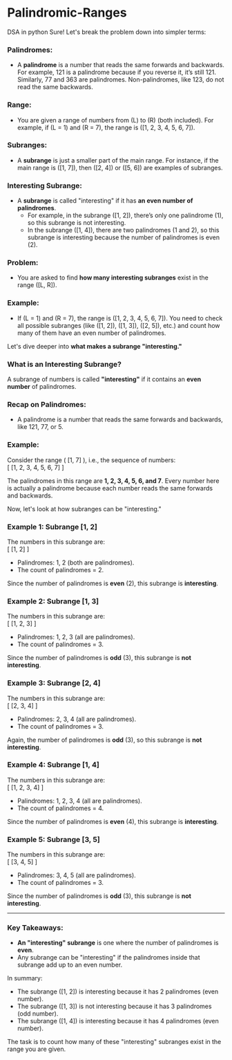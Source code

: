 # Palindromic-Ranges
DSA in python
Sure! Let's break the problem down into simpler terms:

### Palindromes:
- A **palindrome** is a number that reads the same forwards and backwards. For example, 121 is a palindrome because if you reverse it, it’s still 121. Similarly, 77 and 363 are palindromes. Non-palindromes, like 123, do not read the same backwards.

### Range:
- You are given a range of numbers from \(L\) to \(R\) (both included). For example, if \(L = 1\) and \(R = 7\), the range is \([1, 2, 3, 4, 5, 6, 7]\).

### Subranges:
- A **subrange** is just a smaller part of the main range. For instance, if the main range is \([1, 7]\), then \([2, 4]\) or \([5, 6]\) are examples of subranges.

### Interesting Subrange:
- A **subrange** is called "interesting" if it has **an even number of palindromes**.
  - For example, in the subrange \([1, 2]\), there’s only one palindrome (1), so this subrange is not interesting.
  - In the subrange \([1, 4]\), there are two palindromes (1 and 2), so this subrange is interesting because the number of palindromes is even (2).

### Problem:
- You are asked to find **how many interesting subranges** exist in the range \([L, R]\). 

### Example:
- If \(L = 1\) and \(R = 7\), the range is \([1, 2, 3, 4, 5, 6, 7]\). You need to check all possible subranges (like \([1, 2]\), \([1, 3]\), \([2, 5]\), etc.) and count how many of them have an even number of palindromes.

Let's dive deeper into **what makes a subrange "interesting."**

### What is an Interesting Subrange?

A subrange of numbers is called **"interesting"** if it contains an **even number** of palindromes. 

### Recap on Palindromes:
- A palindrome is a number that reads the same forwards and backwards, like 121, 77, or 5.
  
### Example:

Consider the range \( [1, 7] \), i.e., the sequence of numbers:  
\[ [1, 2, 3, 4, 5, 6, 7] \]

The palindromes in this range are **1, 2, 3, 4, 5, 6, and 7**. Every number here is actually a palindrome because each number reads the same forwards and backwards.

Now, let's look at how subranges can be "interesting."

### Example 1: Subrange [1, 2]
The numbers in this subrange are:  
\[ [1, 2] \]

- Palindromes: 1, 2 (both are palindromes).
- The count of palindromes = 2.

Since the number of palindromes is **even** (2), this subrange is **interesting**.

### Example 2: Subrange [1, 3]
The numbers in this subrange are:  
\[ [1, 2, 3] \]

- Palindromes: 1, 2, 3 (all are palindromes).
- The count of palindromes = 3.

Since the number of palindromes is **odd** (3), this subrange is **not interesting**.

### Example 3: Subrange [2, 4]
The numbers in this subrange are:  
\[ [2, 3, 4] \]

- Palindromes: 2, 3, 4 (all are palindromes).
- The count of palindromes = 3.

Again, the number of palindromes is **odd** (3), so this subrange is **not interesting**.

### Example 4: Subrange [1, 4]
The numbers in this subrange are:  
\[ [1, 2, 3, 4] \]

- Palindromes: 1, 2, 3, 4 (all are palindromes).
- The count of palindromes = 4.

Since the number of palindromes is **even** (4), this subrange is **interesting**.

### Example 5: Subrange [3, 5]
The numbers in this subrange are:  
\[ [3, 4, 5] \]

- Palindromes: 3, 4, 5 (all are palindromes).
- The count of palindromes = 3.

Since the number of palindromes is **odd** (3), this subrange is **not interesting**.

---

### Key Takeaways:
- **An "interesting" subrange** is one where the number of palindromes is **even**.
- Any subrange can be "interesting" if the palindromes inside that subrange add up to an even number.

In summary:
- The subrange \([1, 2]\) is interesting because it has 2 palindromes (even number).
- The subrange \([1, 3]\) is not interesting because it has 3 palindromes (odd number).
- The subrange \([1, 4]\) is interesting because it has 4 palindromes (even number).

The task is to count how many of these "interesting" subranges exist in the range you are given.
